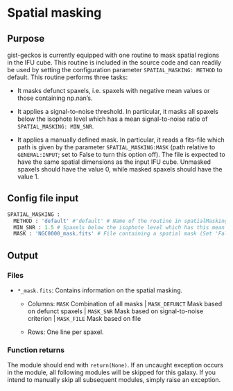 # Spatial masking

## Purpose
gist-geckos is currently equipped with one routine to mask spatial regions in the IFU cube. This routine is included in the source code and can readily be used by setting the configuration parameter `SPATIAL_MASKING: METHOD` to default. This routine performs three tasks:

- It masks defunct spaxels, i.e. spaxels with negative mean values or those containing np.nan’s.

- It applies a signal-to-noise threshold. In particular, it masks all spaxels below the isophote level which has a mean signal-to-noise ratio of `SPATIAL_MASKING: MIN_SNR`.

- It applies a manually defined mask. In particular, it reads a fits-file which path is given by the parameter `SPATIAL_MASKING:MASK` (path relative to `GENERAL:INPUT`; set to False to turn this option off). The file is expected to have the same spatial dimensions as the input IFU cube. Unmasked spaxels should have the value 0, while masked spaxels should have the value 1.

## Config file input

```py
SPATIAL_MASKING :
  METHOD : 'default' #'default' # Name of the routine in spatialMasking/ (without .py) to perform the tasks. Set 'False' to turn off module. Set 'default' to use the standard GIST implementation.
  MIN_SNR : 1.5 # Spaxels below the isophote level which has this mean signal-to-noise level are masked.
  MASK : 'NGC0000_mask.fits' # File containing a spatial mask (Set 'False' to not include a file).
```

## Output 

### Files

- `*_mask.fits`: Contains information on the spatial masking.

    - Columns: `MASK` Combination of all masks | `MASK_DEFUNCT` Mask based on defunct spaxels | `MASK_SNR` Mask based on signal-to-noise criterion | `MASK_FILE` Mask based on file

    - Rows: One line per spaxel.


### Function returns 

The module should end with `return(None)`. If an uncaught exception occurs in the module, all following modules will be skipped for this galaxy. If you intend to manually skip all subsequent modules, simply raise an exception.